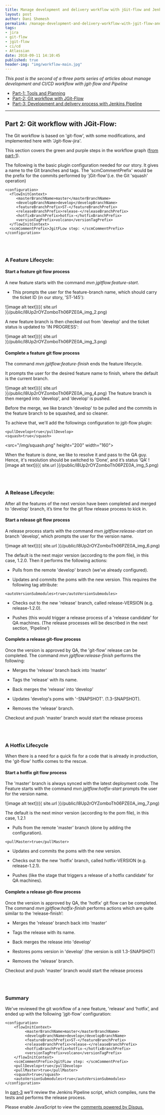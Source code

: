 ```yaml
---
title: Manage development and delivery workflow with jGit-flow and Jenkins-Pipeline - Part 2
layout: post
author: Dani Shemesh
permalink: /manage-development-and-delivery-workflow-with-jgit-flow-and-jenkins-pipeline-part-2/
tags:
- jira
- git-flow
- jgit-flow
- ci/cd
- Atlassian
date: 2018-09-11 14:10:45
published: true
header-img: "img/workflow-main.jpg"
---
```


<i>This post is the second of a three parts series of articles about manage development and CI/CD workflow with jgit-flow and Pipeline</i>

* [Part-1: Tools and Planning](https://fullgc.github.io/manage-development-and-delivery-workflow-with-jgit-flow-and-jenkins-pipeline-part-1)
* [Part-2: Git workflow with JGit-Flow](https://fullgc.github.io/manage-development-and-delivery-workflow-with-jgit-flow-and-jenkins-pipeline-part-2)
* [Part-3: Development and delivery process with Jenkins Pipeline](https://fullgc.github.io/manage-development-and-delivery-workflow-with-jgit-flow-and-jenkins-pipeline-part-3)

------------------------------------------------------------------------------------------


## Part 2: Git workflow with JGit-Flow:

The Git workflow is based on 'git-flow', with some modifications, and implemented here with 'Jgit-flow-jira'.

This section covers the green and purple steps in the workflow graph ([from part-1](https://fullgc.github.io/manage-development-and-delivery-workflow-with-jgit-flow-and-jenkins-pipeline-part-1)).

The following is the basic plugin configuration needed for our story. It gives a name to the Git branches and tags. 
The 'scmCommentPrefix' would be the prefix for the commits performed by 'jGit-flow'(i.e. the Git 'squash' operation)

````
<configuration>
  <flowInitContext>
     <masterBranchName>master</masterBranchName>
     <developBranchName>develop</developBranchName>
     <featureBranchPrefix>ST-</featureBranchPrefix>
     <releaseBranchPrefix>release-</releaseBranchPrefix>
     <hotfixBranchPrefix>hotfix-</hotfixBranchPrefix>
     <versionTagPrefix>volcano</versionTagPrefix>
  </flowInitContext>
  <scmCommentPrefix>JgitFLow step: </scmCommentPrefix>
</configuration>
````

<br><br>
### A Feature Lifecycle:

#### Start a feature git flow process

A new feature starts with the command <i>mvn jgitflow:feature-start</i>.

- This prompts the user for the feature-branch name, which should carry the ticket ID (in our story, 'ST-145'):

![image alt text]({{ site.url }}/public/l8Up2rOYZomboTh06PZE0A_img_2.png)

A new feature branch is then checked out from 'develop' and the ticket status is updated to 'IN PROGRESS':

![image alt text]({{ site.url }}/public/l8Up2rOYZomboTh06PZE0A_img_3.png)

#### Complete a feature git flow process

The command <i>mvn jgitflow:feature-finish</i> ends the feature lifecycle.

It prompts the user for the desired feature name to finish, where the default is the current branch.

![image alt text]({{ site.url }}/public/l8Up2rOYZomboTh06PZE0A_img_4.png)
The feature branch is then merged into 'develop', and ‘develop’ is pushed.

Before the merge, we like branch 'develop' to be pulled and the commits in the feature branch to be squashed, and so cleaner.

To achieve that, we'll add the followings configuration to jgit-flow plugin:
````
<pullDevelop>true</pullDevelop>
<squash>true</squash>
````
<src="/img/squash.png" height="200" width="160">

When the feature is done, we like to resolve it and pass to the QA guy. Hence, it's resolution should be switched to 'Done’, and it’s status ‘QA’
![image alt text]({{ site.url }}/public/l8Up2rOYZomboTh06PZE0A_img_5.png)

<br><br>
### A Release Lifecycle:

After all the features of the next version have been completed and merged to 'develop' branch, it’s time for the git flow release process to kick in.

#### Start a release git flow process

A release process starts with the command <i>mvn jgitflow:release-start</i> on branch 'develop’, which prompts the user for the version name.

![image alt text]({{ site.url }}/public/l8Up2rOYZomboTh06PZE0A_img_6.png)

The default is the next major version (according to the pom file), in this case, 1.2.0.
Then it performs the following actions:

- Pulls from the remote 'develop' branch (we’ve already configured).

- Updates and commits the poms with the new version. This requires the following tag attribute:

````
<autoVersionSubmodules>true</autoVersionSubmodules>
````

- Checks out to the new 'release' branch, called release-VERSION (e.g. release-1.2.0).

- Pushes (this would trigger a release process of a 'release candidate' for QA machines. (The release processes will be described in the next section, ‘Pipeline’)

#### Complete a release git-flow process

Once the version is approved by QA, the 'git-flow' release can be completed.
The command <i>mvn jgitflow:release-finish</i> performs the following:

- Merges the 'release' branch back into ‘master’

- Tags the 'release' with its name.

- Back merges the 'release' into ‘develop’

- Updates 'develop's poms with '<next version>-SNAPSHOT'. (1.3-SNAPSHOT).

- Removes the 'release' branch.

Checkout and push 'master' branch would start the release process

<br><br>
### A Hotfix Lifecycle

When there is a need for a quick fix for a code that is already in production, the 'git-flow' hotfix comes to the rescue.

#### Start a hotfix git flow process

The 'master' branch is always synced with the latest deployment code.
The Feature starts with the command <i>mvn jgitflow:hotfix-start</i> prompts the user for the version name.

![image alt text]({{ site.url }}/public/l8Up2rOYZomboTh06PZE0A_img_7.png)

The default is the next minor version (according to the pom file), in this case, 1.2.1

- Pulls from the remote 'master' branch (done by adding the configuration).

````
<pullMaster>true</pullMaster>
````

- Updates and commits the poms with the new version.

- Checks out to the new 'hotfix' branch, called hotfix-VERSION (e.g. release-1.2.1).

- Pushes (like the stage that triggers a release of a hotfix candidate' for QA machines).

#### Complete a release git-flow process

Once the version is approved by QA, the 'hotfix' git flow can be completed.
The command <i>mvn jgitflow:hotfix-finish</i> performs actions which are quite similar to the ‘release-finish’:

- Merges the 'release' branch back into ‘master’

- Tags the release with its name.

- Back merges the release into 'develop'

- Restores poms version in 'develop' (the version is still 1.3-SNAPSHOT)

- Removes the 'release' branch.

Checkout and push 'master' branch would start the release process

<br><br>
### Summary

We've reviewed the git workflow of a new feature, 'release’ and ‘hotfix’, and ended up with the following 'jgit-flow' configuration:

````
<configuration>
    <flowInitContext>
         <masterBranchName>master</masterBranchName>
         <developBranchName>develop</developBranchName>
         <featureBranchPrefix>ST-</featureBranchPrefix>
         <releaseBranchPrefix>release-</releaseBranchPrefix>
         <hotfixBranchPrefix>hotfix-</hotfixBranchPrefix>
         <versionTagPrefix>volcano</versionTagPrefix>
    </flowInitContext>
    <scmCommentPrefix>JgitFLow step: </scmCommentPrefix>
    <pullDevelop>true</pullDevelop>
    <pullMaster>true</pullMaster>
    <squash>true</squash>
    <autoVersionSubmodules>true</autoVersionSubmodules>
</configuration>
````

In [part-3](https://fullgc.github.io/manage-development-and-delivery-workflow-with-jgit-flow-and-jenkins-pipeline-part-3) we'll review the Jenkins Pipeline script, which compiles, runs the tests and performs the release process.

<div id="disqus_thread"></div>
<script>
/**
*  RECOMMENDED CONFIGURATION VARIABLES: EDIT AND UNCOMMENT THE SECTION BELOW TO INSERT DYNAMIC VALUES FROM YOUR PLATFORM OR CMS.
*  LEARN WHY DEFINING THESE VARIABLES IS IMPORTANT: https://disqus.com/admin/universalcode/#configuration-variables*/
var disqus_config = function () {
this.page.url = "https://fullgc.github.io/manage-development-and-delivery-workflow-with-jgit-flow-and-jenkins-pipeline-part-2/"
this.page.identifier = workflow-2
};
(function() { // DON'T EDIT BELOW THIS LINE
var d = document, s = d.createElement('script');
s.src = 'https://FullGC.disqus.com/embed.js';
s.setAttribute('data-timestamp', +new Date());
(d.head || d.body).appendChild(s);
})();
</script>
<noscript>Please enable JavaScript to view the <a href="https://disqus.com/?ref_noscript">comments powered by Disqus.</a></noscript>